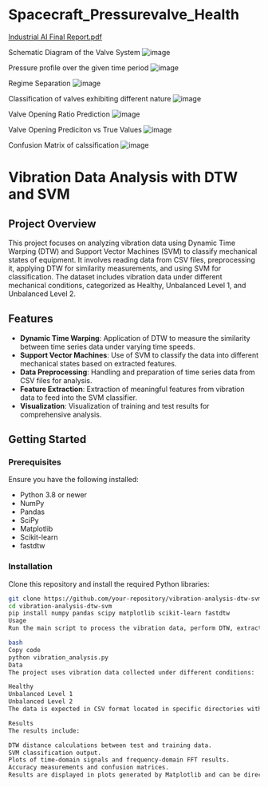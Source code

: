 # Spacecraft_Pressurevalve_Health


[Industrial AI Final Report.pdf](https://github.com/user-attachments/files/18400934/Industrial.AI.Final.Report.pdf)

Schematic Diagram of the Valve System
![image](https://github.com/user-attachments/assets/0fa931c0-4d6b-4ee3-8cd9-e81f527537e9)



Pressure profile over the given time period
![image](https://github.com/user-attachments/assets/86f3bb31-bfa3-43e3-aa20-d980be7f5ed8)


Regime Separation
![image](https://github.com/user-attachments/assets/b0847870-9943-4aaa-b4dd-2cd41562eef2)



Classification of valves exhibiting different nature
![image](https://github.com/user-attachments/assets/c3a0d493-528f-4a81-87b6-c36b6303813d)

Valve Opening Ratio Prediction
![image](https://github.com/user-attachments/assets/f8b38f34-ee83-4e6d-9144-d831e68eef7a)

Valve Opening Prediciton vs True Values
![image](https://github.com/user-attachments/assets/06d66707-1af6-411e-85a7-c7821dc027e1)

Confusion Matrix of calssification
![image](https://github.com/user-attachments/assets/5609eaba-3fb5-493c-bb20-4550db996a1a)


# Vibration Data Analysis with DTW and SVM

## Project Overview
This project focuses on analyzing vibration data using Dynamic Time Warping (DTW) and Support Vector Machines (SVM) to classify mechanical states of equipment. It involves reading data from CSV files, preprocessing it, applying DTW for similarity measurements, and using SVM for classification. The dataset includes vibration data under different mechanical conditions, categorized as Healthy, Unbalanced Level 1, and Unbalanced Level 2.

## Features
- **Dynamic Time Warping**: Application of DTW to measure the similarity between time series data under varying time speeds.
- **Support Vector Machines**: Use of SVM to classify the data into different mechanical states based on extracted features.
- **Data Preprocessing**: Handling and preparation of time series data from CSV files for analysis.
- **Feature Extraction**: Extraction of meaningful features from vibration data to feed into the SVM classifier.
- **Visualization**: Visualization of training and test results for comprehensive analysis.

## Getting Started

### Prerequisites
Ensure you have the following installed:
- Python 3.8 or newer
- NumPy
- Pandas
- SciPy
- Matplotlib
- Scikit-learn
- fastdtw

### Installation
Clone this repository and install the required Python libraries:
```bash
git clone https://github.com/your-repository/vibration-analysis-dtw-svm.git
cd vibration-analysis-dtw-svm
pip install numpy pandas scipy matplotlib scikit-learn fastdtw
Usage
Run the main script to process the vibration data, perform DTW, extract features, and classify the data using SVM:

bash
Copy code
python vibration_analysis.py
Data
The project uses vibration data collected under different conditions:

Healthy
Unbalanced Level 1
Unbalanced Level 2
The data is expected in CSV format located in specific directories within the project folder.

Results
The results include:

DTW distance calculations between test and training data.
SVM classification output.
Plots of time-domain signals and frequency-domain FFT results.
Accuracy measurements and confusion matrices.
Results are displayed in plots generated by Matplotlib and can be directly viewed during script execution.
